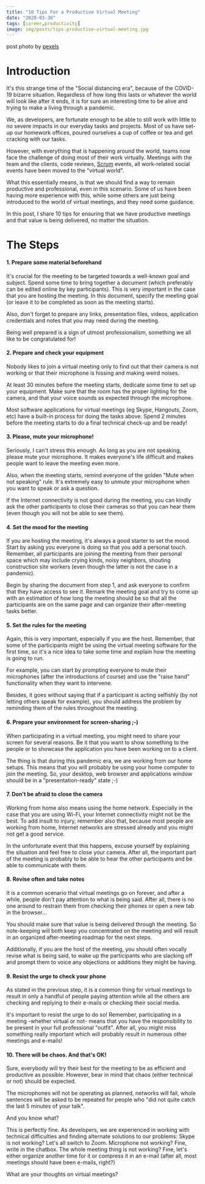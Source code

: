 ```yaml
---
title: "10 Tips For a Productive Virtual Meeting"
date: "2020-03-30"
tags: [career,productivity]
image: img/posts/tips-productive-virtual-meeting.jpg
---
```


 post photo by [pexels](https://www.pexels.com/)

# Introduction

It's this strange time of the "Social distancing era", because of the COVID-19 bizarre situation.
Regardless of how long this lasts or whatever the world will look like after it ends, it is for sure an interesting time to be alive and trying to make a living through a pandemic.

We, as developers, are fortunate enough to be able to still work with little to no severe impacts
in our everyday tasks and projects. Most of us have set-up our homework offices, poured ourselves a cup of
coffee or tea and get cracking with our tasks.

However, with everything that is happening around the world, teams now face the challenge of doing most of their work virtually. Meetings with the team and the clients,  code reviews, [Scrum](https://www.scrum.org/resources/what-is-scrum) events, all work-related social events have been moved to the "virtual world".

What this essentially means, is that we should find a way to remain productive and professional, even in this scenario.
Some of us have been having more experience with this, while some others are just being introduced to the world of virtual meetings, and they need some guidance.

In this post, I share 10 tips for ensuring that we have productive meetings and that value is being delivered, no matter the situation.

# The Steps

#### 1. Prepare some material beforehand
It's crucial for the meeting to be targeted towards a well-known goal and subject.
Spend some time to bring together a document (which preferably can be edited online by key participants). This is very important in the case that you are hosting the meeting.
In this document, specify the meeting goal (or leave it to be completed as soon as the meeting starts).

Also, don't forget to prepare any links, presentation files, videos, application credentials and notes that you may need during the meeting.

Being well prepared is a sign of utmost professionalism, something we all like to be congratulated for!
 

#### 2. Prepare and check your equipment

Nobody likes to join a virtual meeting only to find out that their camera is not working or that their microphone is hissing and making weird noises. 

At least 30 minutes before the meeting starts, dedicate some time to set up your equipment. Make sure that the room has the proper lighting for the camera, and that your voice sounds as expected through the microphone.

Most software applications for virtual meetings (eg Skype, Hangouts, Zoom, etc) have a built-in process for doing the tasks above. Spend 2 minutes before the meeting starts to do a final technical check-up and be ready!

#### 3. Please, mute your microphone!

Seriously, I can't stress this enough. As long as you are not speaking, please mute your microphone. It makes everyone's life difficult and makes people want to leave the meeting even more. 

Also, when the meeting starts, remind everyone of the golden "Mute when not speaking" rule.
It's extremely easy to unmute your microphone when you want to speak or ask a question.

If the Internet connectivity is not good during the meeting, you can kindly ask the other participants to close their cameras so that you can hear them (even though you will not be able to see them).

#### 4. Set the mood for the meeting

If you are hosting the meeting, it's always a good starter to set the mood.
Start by asking you everyone is doing so that you add a personal touch. Remember, all participants are joining the meeting from their personal space which may include crying kinds, noisy neighbors, shouting construction site workers (even though the latter is not the case in a pandemic).

Begin by sharing the document from step 1, and ask everyone to confirm that they have access to see it. Remark the meeting goal and try to come up with an estimation of how long the meeting should be so that all the participants are on the same page and can organize their after-meeting tasks better.

#### 5. Set the rules for the meeting

Again, this is very important, especially if you are the host. Remember, that some of the participants might be using the virtual meeting software for the first time, so it's a nice idea to take some time and explain how the meeting is going to run.

For example, you can start by prompting everyone to mute their microphones (after the introductions of course) and use the "raise hand" functionality when they want to intervene.

Besides, it goes without saying that if a participant is acting selfishly (by not letting others speak for example), you should address the problem by reminding them of the rules throughout the meeting.

#### 6. Prepare your environment for screen-sharing ;-)

When participating in a virtual meeting, you might need to share your screen for several reasons. Be it that you want to show something to the people or to showcase the application you have been working on to a client.

The thing is that during this pandemic era, we are working from our home setups. This means that you will probably be using your home computer to join the meeting.
So, your desktop, web browser and applications window should be in a "presentation-ready" state ;-)

#### 7. Don't be afraid to close the camera

Working from home also means using the home network. Especially in the case that you are using Wi-Fi, your Internet connectivity might not be the best. To add insult to injury, remember also that, because most people are working from home, Internet networks are stressed already and you might not get a good service.

In the unfortunate event that this happens, excuse yourself by explaining the situation and feel free to close your camera. After all, the important part of the meeting is probably to be able to hear the other participants and be able to communicate with them. 

#### 8. Revise often and take notes

It is a common scenario that virtual meetings go on forever, and after a while, people don't pay attention to what is being said. After all, there is no one around to restrain them from checking their phones or open a new tab in the browser...

You should make sure that value is being delivered through the meeting. So note-keeping will both keep you concentrated on the meeting and will result in an organized after-meeting roadmap for the next steps.

Additionally, if you are the host of the meeting, you should often vocally revise what is being said, to wake up the participants who are slacking off and prompt them to voice any objections or additions they might be having.

#### 9. Resist the urge to check your phone

As stated in the previous step, it is a common thing for virtual meetings to result in only a handful of people paying attention while all the others are checking and replying to their e-mails or checking their social media.

It's important to resist the urge to do so! Remember, participating in a meeting -whether virtual or not- means that you have the responsibility to be present in your full professional "outfit". After all, you might miss something really important which will probably result in numerous other meetings and e-mails!

#### 10. There will be chaos. And that's OK!  

Sure, everybody will try their best for the meeting to be as efficient and productive as possible. However, bear in mind that chaos (either technical or not) should be expected.

The microphones will not be operating as planned, networks will fail, whole sentences will be asked to be repeated for people who "did not quite catch the last 5 minutes of your talk".

And you know what?

This is perfectly fine. As developers, we are experienced in working with technical difficulties and finding alternate solutions to our problems: Skype is not working? Let's all switch to Zoom. Microphone not working? Fine, write in the chatbox. 
The whole meeting thing is not working? Fine, let's either organize another time for it or compress it in an e-mail (after all, most meetings should have been e-mails, right?)

What are your thoughts on virtual meetings?
